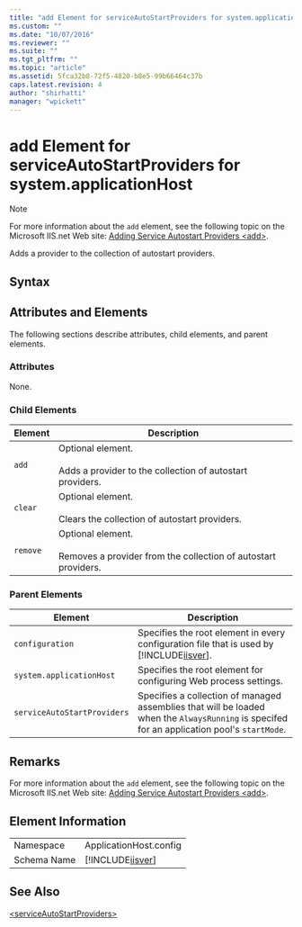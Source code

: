 ```yaml
---
title: "add Element for serviceAutoStartProviders for system.applicationHost | Microsoft Docs"
ms.custom: ""
ms.date: "10/07/2016"
ms.reviewer: ""
ms.suite: ""
ms.tgt_pltfrm: ""
ms.topic: "article"
ms.assetid: 5fca32b8-72f5-4820-b8e5-99b66464c37b
caps.latest.revision: 4
author: "shirhatti"
manager: "wpickett"
---
```

# add Element for serviceAutoStartProviders for system.applicationHost
> [!NOTE]
>  For more information about the `add` element, see the following topic on the Microsoft IIS.net Web site: [Adding Service Autostart Providers \<add>](http://www.iis.net/ConfigReference/system.applicationHost/serviceAutoStartProviders/add).  
  
 Adds a provider to the collection of autostart providers.  
  
## Syntax  
  
## Attributes and Elements  
 The following sections describe attributes, child elements, and parent elements.  
  
### Attributes  
 None.  
  
### Child Elements  
  
|Element|Description|  
|-------------|-----------------|  
|`add`|Optional element.<br /><br /> Adds a provider to the collection of autostart providers.|  
|`clear`|Optional element.<br /><br /> Clears the collection of autostart providers.|  
|`remove`|Optional element.<br /><br /> Removes a provider from the collection of autostart providers.|  
  
### Parent Elements  
  
|Element|Description|  
|-------------|-----------------|  
|`configuration`|Specifies the root element in every configuration file that is used by [!INCLUDE[iisver](../../reference/admin/includes/iisver-md.md)].|  
|`system.applicationHost`|Specifies the root element for configuring Web process settings.|  
|`serviceAutoStartProviders`|Specifies a collection of managed assemblies that will be loaded when the `AlwaysRunning` is specifed for an application pool's `startMode`.|  
  
## Remarks  
 For more information about the `add` element, see the following topic on the Microsoft IIS.net Web site: [Adding Service Autostart Providers \<add>](http://www.iis.net/ConfigReference/system.applicationHost/serviceAutoStartProviders/add).  
  
## Element Information  
  
|||  
|-|-|  
|Namespace|ApplicationHost.config|  
|Schema Name|[!INCLUDE[iisver](../../reference/admin/includes/iisver-md.md)]|  
  
## See Also  
 [\<serviceAutoStartProviders>](../../reference/admin/serviceautostartproviders-element-for-system-applicationhost.md)